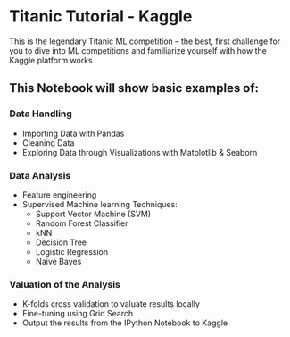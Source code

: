 # Titanic Tutorial - Kaggle
This is the legendary Titanic ML competition – the best, first challenge for you to dive into ML competitions and familiarize yourself with how the Kaggle platform works

## This Notebook will show basic examples of:

### Data Handling
- Importing Data with Pandas
- Cleaning Data
- Exploring Data through Visualizations with Matplotlib & Seaborn

### Data Analysis
- Feature engineering
- Supervised Machine learning Techniques:
	- Support Vector Machine (SVM)
	- Random Forest Classifier
	- kNN
	- Decision Tree
	- Logistic Regression
	- Naive Bayes

### Valuation of the Analysis
 - K-folds cross validation to valuate results locally
 - Fine-tuning using Grid Search
 - Output the results from the IPython Notebook to Kaggle
